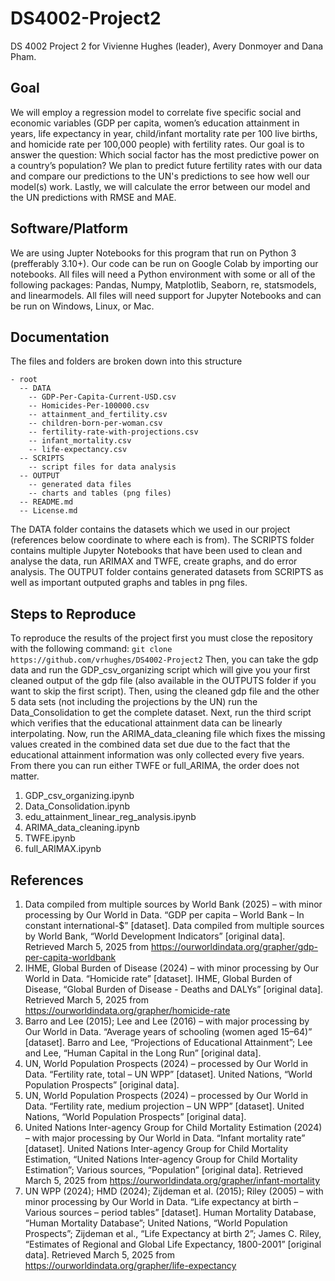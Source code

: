 # DS4002-Project2
DS 4002 Project 2 for Vivienne Hughes (leader), Avery Donmoyer and Dana Pham.

## Goal
We will employ a regression model to correlate five specific social and economic variables (GDP per capita, women’s education attainment in years, life expectancy in year, child/infant mortality rate per 100 live births, and homicide rate per 100,000 people) with fertility rates. Our goal is to answer the question: Which social factor has the most predictive power on a country’s population? We plan to predict future fertility rates with our data and compare our predictions to the UN's predictions to see how well our model(s) work. Lastly, we will calculate the error between our model and the UN predictions with RMSE and MAE.

## Software/Platform
We are using Jupter Notebooks for this program that run on Python 3 (prefferably 3.10+). Our code can be run on Google Colab by importing our notebooks. All files will need a Python environment with some or all of the following packages: Pandas, Numpy, Matplotlib, Seaborn, re, statsmodels, and linearmodels. All files will need support for Jupyter Notebooks and can be run on Windows, Linux, or Mac.

## Documentation
The files and folders are broken down into this structure

```
- root
  -- DATA
    -- GDP-Per-Capita-Current-USD.csv
    -- Homicides-Per-100000.csv
    -- attainment_and_fertility.csv
    -- children-born-per-woman.csv
    -- fertility-rate-with-projections.csv
    -- infant_mortality.csv
    -- life-expectancy.csv
  -- SCRIPTS
    -- script files for data analysis
  -- OUTPUT
    -- generated data files
    -- charts and tables (png files)
  -- README.md
  -- License.md
```

The DATA folder contains the datasets which we used in our project (references below coordinate to where each is from). The SCRIPTS folder contains multiple Jupyter Notebooks that have been used to clean and analyse the data, run ARIMAX and TWFE, create graphs, and do error analysis. The OUTPUT folder contains generated datasets from SCRIPTS as well as important outputed graphs and tables in png files. 

## Steps to Reproduce
To reproduce the results of the project first you must close the repository with the following command: ``` git clone https://github.com/vrhughes/DS4002-Project2 ```
Then, you can take the gdp data and run the GDP_csv_organizing script which will give you your first cleaned output of the gdp file (also available in the OUTPUTS folder if you want to skip the first script). Then, using the cleaned gdp file and the other 5 data sets (not including the projections by the UN) run the Data_Consolidation to get the complete dataset. Next, run the third script which verifies that the educational attainment data can be linearly interpolating. Now, run the ARIMA_data_cleaning file which fixes the missing values created in the combined data set due due to the fact that the educational attainment information was only collected every five years. From there you can run either TWFE or full_ARIMA, the order does not matter.

1. GDP_csv_organizing.ipynb
2. Data_Consolidation.ipynb
3. edu_attainment_linear_reg_analysis.ipynb
4. ARIMA_data_cleaning.ipynb
5. TWFE.ipynb
6. full_ARIMAX.ipynb

## References
1. Data compiled from multiple sources by World Bank (2025) – with minor processing by Our World in Data. “GDP per capita – World Bank – In constant international-$” [dataset]. Data compiled from multiple sources by World Bank, “World Development Indicators” [original data]. Retrieved March 5, 2025 from https://ourworldindata.org/grapher/gdp-per-capita-worldbank 
2. IHME, Global Burden of Disease (2024) – with minor processing by Our World in Data. “Homicide rate” [dataset]. IHME, Global Burden of Disease, “Global Burden of Disease - Deaths and DALYs” [original data]. Retrieved March 5, 2025 from https://ourworldindata.org/grapher/homicide-rate 
3. Barro and Lee (2015); Lee and Lee (2016) – with major processing by Our World in Data. “Average years of schooling (women aged 15–64)” [dataset]. Barro and Lee, “Projections of Educational Attainment”; Lee and Lee, “Human Capital in the Long Run” [original data].
4. UN, World Population Prospects (2024) – processed by Our World in Data. “Fertility rate, total – UN WPP” [dataset]. United Nations, “World Population Prospects” [original data].
5. UN, World Population Prospects (2024) – processed by Our World in Data. “Fertility rate, medium projection – UN WPP” [dataset]. United Nations, “World Population Prospects” [original data]. 
6. United Nations Inter-agency Group for Child Mortality Estimation (2024) – with major processing by Our World in Data. “Infant mortality rate” [dataset]. United Nations Inter-agency Group for Child Mortality Estimation, “United Nations Inter-agency Group for Child Mortality Estimation”; Various sources, “Population” [original data]. Retrieved March 5, 2025 from https://ourworldindata.org/grapher/infant-mortality
7. UN WPP (2024); HMD (2024); Zijdeman et al. (2015); Riley (2005) – with minor processing by Our World in Data. “Life expectancy at birth – Various sources – period tables” [dataset]. Human Mortality Database, “Human Mortality Database”; United Nations, “World Population Prospects”; Zijdeman et al., “Life Expectancy at birth 2”; James C. Riley, “Estimates of Regional and Global Life Expectancy, 1800-2001” [original data]. Retrieved March 5, 2025 from https://ourworldindata.org/grapher/life-expectancy  
